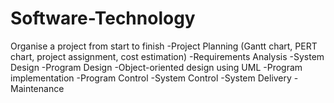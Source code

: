 # Software-Technology
Organise a project from start to finish
  -Project Planning (Gantt chart, PERT chart, project assignment, cost estimation)
  -Requirements Analysis
  -System Design
  -Program Design
  -Object-oriented design using UML
  -Program implementation
  -Program Control
  -System Control
  -System Delivery
  -Maintenance
